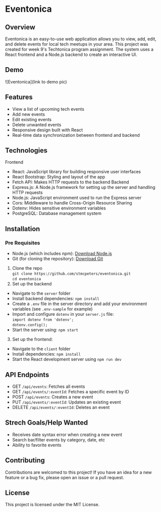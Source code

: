 # Eventonica

## Overview
Eventonica is an easy-to-use web application allows you to view, add, edit, and delete events for local tech meetups in your area. This project was created for week 9's Techtonica program assignment. The system uses a React frontend and a Node.js backend to create an interactive UI.

## Demo
![Eventonica](link to demo pic)

## Features
- View a list of upcoming tech events
- Add new events
- Edit existing events
- Delete unwanted events
- Responsive design built with React
- Real-time data synchronization between frontend and backend

## Technologies
Frontend
- React: JavaScript library for building responsive user interfaces
- React Bootstrap: Styling and layout of the app
- Fetch API: Makes HTTP requests to the backend
Backend
- Express.js: A Node.js framework for setting up the server and handling HTTP requests
- Node.js: JavaScript environment used to run the Express server
- Cors: Middleware to handle Cross-Origin Resource Sharing
- Dotenv: Hides sensitive environment variables
- PostgreSQL: Database management system

## Installation
### Pre Requisites 
- Node.js (which includes npm): [Download Node.js](https://nodejs.org/en/download/package-manager)
- Git (for cloning the repository): [Download Git](https://git-scm.com/downloads)

1. Clone the repo <br>
`git clone https://github.com/stmcpeters/eventonica.git`<br>
`cd eventonica` 
2. Set up the backend
- Navigate to the `server` folder
- Install backend dependencies: `npm install`
- Create a `.env` file in the server directory and add your environment variables (see `.env-sample` for example)
- Import and configure `dotenv` in your `server.js` file: <br>
`import dotenv from 'dotenv';` <br>
`dotenv.config();` <br>
- Start the server using: `npm start`
3. Set up the frontend:
- Navigate to the `client` folder
- Install dependencies: `npm install`
- Start the React development server using `npm run dev`

## API Endpoints
- GET `/api/events`: Fetches all events
- GET `/api/events/:eventId`: Fetches a specific event by ID
- POST `/api/events`: Creates a new event
- PUT `/api/events/:eventId`: Updates an existing event
- DELETE `/api/events/:eventId`: Deletes an event

## Strech Goals/Help Wanted
- Receives date syntax error when creating a new event
- Search bar/filter events by category, date, etc
- Ability to favorite events

## Contributing
Contributions are welcomed to this project! If you have an idea for a new feature or a bug fix, please open an issue or a pull request.

## License
This project is licensed under the MIT License.
